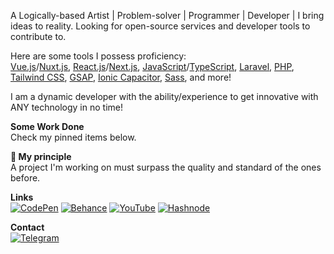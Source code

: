 A Logically-based Artist | Problem-solver | Programmer | Developer | I bring ideas to reality. Looking for open-source services and developer tools to contribute to.

Here are some tools I possess proficiency:<br>
[Vue.js](https://vuejs.org)/[Nuxt.js](https://nuxt.com/), [React.js](https://react.dev)/[Next.js](https://nextjs.org), [JavaScript](https://www.javascript.com/)/[TypeScript](https://www.typescriptlang.org/),  [Laravel](https://laravel.com), [PHP](https://www.php.net/), [Tailwind CSS](https://tailwindcss.com), [GSAP](https://greensock.com/), [Ionic Capacitor](https://ionicframework.com/), [Sass](https://sass-lang.com/), and more!

I am a dynamic developer with the ability/experience to get innovative with ANY technology in no time!

    
<strong>Some Work Done</strong><br>Check my pinned items below.


<strong>💎 My principle</strong><br>A project I'm working on must surpass the quality and standard of the ones before.

<strong>Links</strong><br>
[![CodePen](https://img.shields.io/badge/Codepen-000000?style=for-the-badge&logo=codepen&logoColor=white)](https://codepen.io/artisticMK)
[![Behance](https://img.shields.io/badge/Behance-1769ff?style=for-the-badge&logo=behance&logoColor=white)](https://www.behance.net/creativemk)
[![YouTube](https://img.shields.io/badge/YouTube-%23FF0000.svg?style=for-the-badge&logo=YouTube&logoColor=white)](https://youtube.com/@MKTheDev)
[![Hashnode](https://img.shields.io/badge/Hashnode-2962FF?style=for-the-badge&logo=hashnode&logoColor=white)](https://artisticmk.hashnode.dev/)

<strong>Contact</strong><br>
[![Telegram](https://img.shields.io/badge/Telegram-2CA5E0?style=for-the-badge&logo=telegram&logoColor=white)](https://t.me/CMK_Telegram)
